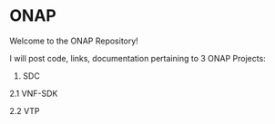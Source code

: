 # ONAP
Welcome to the ONAP Repository!

I will post code, links, documentation pertaining to 3 ONAP Projects:
1. SDC <br />

2.1 VNF-SDK <br />

2.2 VTP <br />
